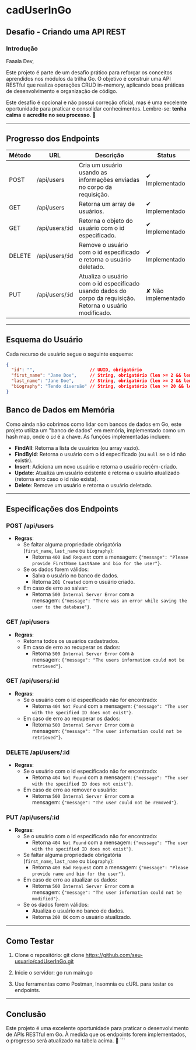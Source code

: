 # cadUserInGo

## Desafio - Criando uma API REST

### Introdução

Faaala Dev,

Este projeto é parte de um desafio prático para reforçar os conceitos aprendidos nos módulos da trilha Go. O objetivo é construir uma API RESTful que realiza operações CRUD in-memory, aplicando boas práticas de desenvolvimento e organização de código.

Este desafio é opcional e não possui correção oficial, mas é uma excelente oportunidade para praticar e consolidar conhecimentos. Lembre-se: **tenha calma** e **acredite no seu processo**. 💜

---

## Progresso dos Endpoints

| Método | URL               | Descrição                                                                 | Status       |
|--------|--------------------|---------------------------------------------------------------------------|--------------|
| POST   | /api/users         | Cria um usuário usando as informações enviadas no corpo da requisição.   | ✔ Implementado |
| GET    | /api/users         | Retorna um array de usuários.                                            | ✔ Implementado |
| GET    | /api/users/:id     | Retorna o objeto do usuário com o id especificado.                       | ✔ Implementado |
| DELETE | /api/users/:id     | Remove o usuário com o id especificado e retorna o usuário deletado.     | ✔ Implementado |
| PUT    | /api/users/:id     | Atualiza o usuário com o id especificado usando dados do corpo da requisição. Retorna o usuário modificado. | ✘ Não implementado |

---

## Esquema do Usuário

Cada recurso de usuário segue o seguinte esquema:

```json
{
  "id": "",                     // UUID, obrigatório
  "first_name": "Jane Doe",     // String, obrigatório (len >= 2 && len <= 20)
  "last_name": "Jane Doe",      // String, obrigatório (len >= 2 && len <= 20)
  "biography": "Tendo diversão" // String, obrigatório (len >= 20 && len <= 450)
}
```

## Banco de Dados em Memória

Como ainda não cobrimos como lidar com bancos de dados em Go, este projeto utiliza um "banco de dados" em memória, implementado como um hash map, onde o `id` é a chave. As funções implementadas incluem:

- **FindAll**: Retorna a lista de usuários (ou array vazio).
- **FindById**: Retorna o usuário com o id especificado (ou `null` se o id não existir).
- **Insert**: Adiciona um novo usuário e retorna o usuário recém-criado.
- **Update**: Atualiza um usuário existente e retorna o usuário atualizado (retorna erro caso o id não exista).
- **Delete**: Remove um usuário e retorna o usuário deletado.

---

## Especificações dos Endpoints

### POST /api/users

- **Regras**:
    - Se faltar alguma propriedade obrigatória (`first_name`, `last_name` ou `biography`):
        - Retorna `400 Bad Request` com a mensagem: `{"message": "Please provide FirstName LastName and bio for the user"}`.
    - Se os dados forem válidos:
        - Salva o usuário no banco de dados.
        - Retorna `201 Created` com o usuário criado.
    - Em caso de erro ao salvar:
        - Retorna `500 Internal Server Error` com a mensagem: `{"message": "There was an error while saving the user to the database"}`.

### GET /api/users

- **Regras**:
    - Retorna todos os usuários cadastrados.
    - Em caso de erro ao recuperar os dados:
        - Retorna `500 Internal Server Error` com a mensagem: `{"message": "The users information could not be retrieved"}`.

### GET /api/users/:id

- **Regras**:
    - Se o usuário com o id especificado não for encontrado:
        - Retorna `404 Not Found` com a mensagem: `{"message": "The user with the specified ID does not exist"}`.
    - Em caso de erro ao recuperar os dados:
        - Retorna `500 Internal Server Error` com a mensagem: `{"message": "The user information could not be retrieved"}`.

### DELETE /api/users/:id

- **Regras**:
    - Se o usuário com o id especificado não for encontrado:
        - Retorna `404 Not Found` com a mensagem: `{"message": "The user with the specified ID does not exist"}`.
    - Em caso de erro ao remover o usuário:
        - Retorna `500 Internal Server Error` com a mensagem: `{"message": "The user could not be removed"}`.

### PUT /api/users/:id

- **Regras**:
    - Se o usuário com o id especificado não for encontrado:
        - Retorna `404 Not Found` com a mensagem: `{"message": "The user with the specified ID does not exist"}`.
    - Se faltar alguma propriedade obrigatória (`first_name`, `last_name` ou `biography`):
        - Retorna `400 Bad Request` com a mensagem: `{"message": "Please provide name and bio for the user"}`.
    - Em caso de erro ao atualizar os dados:
        - Retorna `500 Internal Server Error` com a mensagem: `{"message": "The user information could not be modified"}`.
    - Se os dados forem válidos:
        - Atualiza o usuário no banco de dados.
        - Retorna `200 OK` com o usuário atualizado.

---

## Como Testar

1. Clone o repositório:
     git clone https://github.com/seu-usuario/cadUserInGo.git
2. Inicie o servidor:
     go run main.go

3. Use ferramentas como Postman, Insomnia ou cURL para testar os endpoints.

---
## Conclusão

Este projeto é uma excelente oportunidade para praticar o desenvolvimento de APIs RESTful em Go. À medida que os endpoints forem implementados, o progresso será atualizado na tabela acima. 🚀 ```
